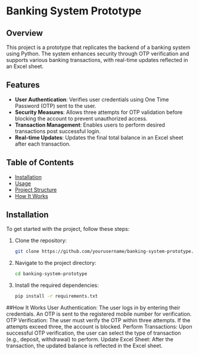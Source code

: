 # Banking System Prototype

## Overview
This project is a prototype that replicates the backend of a banking system using Python. The system enhances security through OTP verification and supports various banking transactions, with real-time updates reflected in an Excel sheet.

## Features
- **User Authentication**: Verifies user credentials using One Time Password (OTP) sent to the user.
- **Security Measures**: Allows three attempts for OTP validation before blocking the account to prevent unauthorized access.
- **Transaction Management**: Enables users to perform desired transactions post successful login.
- **Real-time Updates**: Updates the final total balance in an Excel sheet after each transaction.

## Table of Contents
- [Installation](#installation)
- [Usage](#usage)
- [Project Structure](#project-structure)
- [How It Works](#how-it-works)
  

## Installation
To get started with the project, follow these steps:

1. Clone the repository:
    ```bash
    git clone https://github.com/yourusername/banking-system-prototype.git
    ```
2. Navigate to the project directory:
    ```bash
    cd banking-system-prototype
    ```
3. Install the required dependencies:
    ```bash
    pip install -r requirements.txt
    ```

##How It Works
User Authentication: The user logs in by entering their credentials. An OTP is sent to the registered mobile number for verification.
OTP Verification: The user must verify the OTP within three attempts. If the attempts exceed three, the account is blocked.
Perform Transactions: Upon successful OTP verification, the user can select the type of transaction (e.g., deposit, withdrawal) to perform.
Update Excel Sheet: After the transaction, the updated balance is reflected in the Excel sheet.
